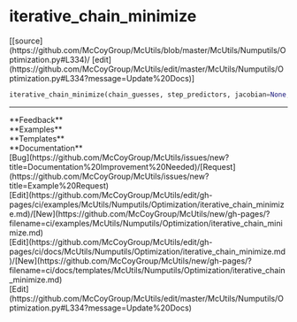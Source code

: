 # <a id="McUtils.Numputils.Optimization.iterative_chain_minimize">iterative_chain_minimize</a>
<div class="docs-source-link" markdown="1">
[[source](https://github.com/McCoyGroup/McUtils/blob/master/McUtils/Numputils/Optimization.py#L334)/
[edit](https://github.com/McCoyGroup/McUtils/edit/master/McUtils/Numputils/Optimization.py#L334?message=Update%20Docs)]
</div>

```python
iterative_chain_minimize(chain_guesses, step_predictors, jacobian=None, hessian=None, *, method=None, unitary=False, generate_rotation=False, dtype='float64', orthogonal_directions=None, orthogonal_projection_generator=None, prevent_oscillations=None, region_constraints=None, convergence_metric=None, termination_function=None, reparametrizer=None, max_displacement=None, max_displacement_norm=None, tol=1e-08, max_iterations=100, use_max_for_error=True, periodic=False, reembed=None, embedding_options=None, fixed_images=None, logger=None): 
```













---


<div markdown="1" class="text-secondary">
<div class="container">
  <div class="row">
   <div class="col" markdown="1">
**Feedback**   
</div>
   <div class="col" markdown="1">
**Examples**   
</div>
   <div class="col" markdown="1">
**Templates**   
</div>
   <div class="col" markdown="1">
**Documentation**   
</div>
   <div class="col" markdown="1">
   
</div>
   <div class="col" markdown="1">
   
</div>
   <div class="col" markdown="1">
   
</div>
</div>
  <div class="row">
   <div class="col" markdown="1">
[Bug](https://github.com/McCoyGroup/McUtils/issues/new?title=Documentation%20Improvement%20Needed)/[Request](https://github.com/McCoyGroup/McUtils/issues/new?title=Example%20Request)   
</div>
   <div class="col" markdown="1">
[Edit](https://github.com/McCoyGroup/McUtils/edit/gh-pages/ci/examples/McUtils/Numputils/Optimization/iterative_chain_minimize.md)/[New](https://github.com/McCoyGroup/McUtils/new/gh-pages/?filename=ci/examples/McUtils/Numputils/Optimization/iterative_chain_minimize.md)   
</div>
   <div class="col" markdown="1">
[Edit](https://github.com/McCoyGroup/McUtils/edit/gh-pages/ci/docs/McUtils/Numputils/Optimization/iterative_chain_minimize.md)/[New](https://github.com/McCoyGroup/McUtils/new/gh-pages/?filename=ci/docs/templates/McUtils/Numputils/Optimization/iterative_chain_minimize.md)   
</div>
   <div class="col" markdown="1">
[Edit](https://github.com/McCoyGroup/McUtils/edit/master/McUtils/Numputils/Optimization.py#L334?message=Update%20Docs)   
</div>
   <div class="col" markdown="1">
   
</div>
   <div class="col" markdown="1">
   
</div>
   <div class="col" markdown="1">
   
</div>
</div>
</div>
</div>